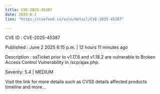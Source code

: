 ```yaml
---
title: CVE-2025-45387
date: 2025-6-2
lien: "https://cvefeed.io/vuln/detail/CVE-2025-45387"

---
```


CVE ID : CVE-2025-45387

Published :  June 2
2025
6:15 p.m. | 12 hours
11 minutes ago

Description : osTicket prior to v1.17.6 and v1.18.2 are vulnerable to Broken Access Control Vulnerability in /scp/ajax.php.

Severity: 5.4 | MEDIUM

Visit the link for more details
such as CVSS details
affected products
timeline
and more...
